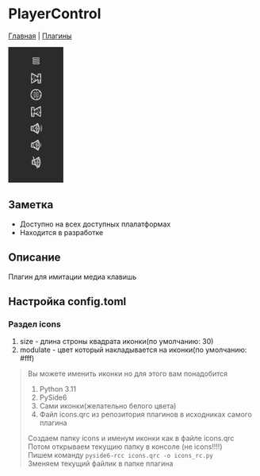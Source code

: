 # PlayerControl

[Главная](../README.md) | [Плагины](index.md)

![фото плагина](image/playerControl.png)

## Заметка

* Доступно на всех доступных плалатформах  
* Находится в разработке

## Описание

Плагин для имитации медиа клавишь

## Настройка config.toml

### Раздел icons

1. size - длина строны квадрата иконки(по умолчанию: 30)
2. modulate - цвет который накладывается на иконки(по умолчанию: #fff)

> Вы можете именить иконки но для этого вам понадобится
>
> 1. Python 3.11  
> 2. PySide6
> 3. Сами иконки(желательно белого цвета)
> 4. Файл icons.qrc из репозитория плагинов в исходниках самого плагина
>
> Создаем папку icons и именум иконки как в файле icons.qrc  
> Потом открываем текущию папку в консоле (не icons!!!!)  
> Пишем команду ```pyside6-rcc icons.qrc -o icons_rc.py```  
> Зменяем текущий файлик в папке плагина
